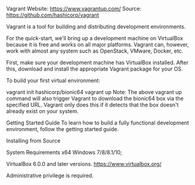 Vagrant
Website: https://www.vagrantup.com/
Source: https://github.com/hashicorp/vagrant

Vagrant is a tool for building and distributing development environments.

For the quick-start, we'll bring up a development machine on VirtualBox because it is free and works on all major platforms. Vagrant can, however, work with almost any system such as OpenStack, VMware, Docker, etc.

First, make sure your development machine has VirtualBox installed. After this, download and install the appropriate Vagrant package for your OS.

To build your first virtual environment:

vagrant init hashicorp/bionic64
vagrant up
Note: The above vagrant up command will also trigger Vagrant to download the bionic64 box via the specified URL. Vagrant only does this if it detects that the box doesn't already exist on your system.

Getting Started Guide
To learn how to build a fully functional development environment, follow the getting started guide.

Installing from Source

System Requirements
x64 Windows 7/8/8.1/10;

VirtualBox 6.0.0 and later versions.
https://www.virtualbox.org/


Administrative privilege is required.

